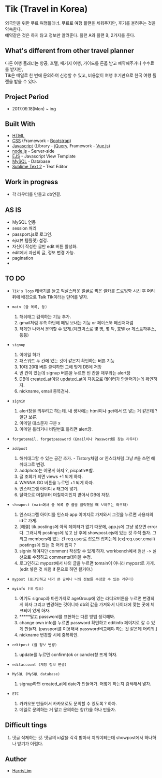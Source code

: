 # Tik (Travel in Korea)

외국인을 위한 무료 여행플래너. 무료로 여행 플랜을 세워주지만, 후기를 올려주는 것을 약속한다.<br> 예약같은 것은 하지 않고 정보만 알려준다. 플랜 A와 플랜 B, 2가지를 준다.

## What's different from other travel planner

다른 여행 플래너는 항공, 호텔, 패키지 여행, 가이드를 돈읇 받고 예약해주거나 수수료를 받지만,<br>
Tik은 메일로 한 번에 문의하여 신청할 수 있고, 비용없이 여행 후기만으로 한국 여행 플랜을 받을 수 있다.

## Project Period

* 2017.09.18(Mon) ~ ing

## Built With

* [HTML](https://www.w3.org/html/)
* [CSS](https://www.w3.org/Style/CSS/) (Framework - [Bootstrap](https://getbootstrap.com/))
* [Javascript](https://www.javascript.com/) (Library - [jQuery](https://jquery.com/), Framework - [Vue.js](https://vuejs.org/))
* [node.js](https://nodejs.org/en/) - Server-side
* [EJS](http://www.embeddedjs.com/) - Javascript View Template
* [MySQL](https://www.mysql.com/) - Database
* [Sublime Text 2](http://www.sublimetext.com/2) - Text Editor


## Work in progress

*  각 라우터를 만들고 db연결.

## AS IS

* MySQL 연동
* session 처리
* passport.js로 로그인.
* ejs(뷰 템플릿) 설정.
* 자신이 작성한 글만 edit 버튼 활성화.
* edit에서 자신의 글, 정보 변경 가능.
* pagination
* 

## TO DO

* `Tik's logo`
	태극기를 들고 익살스러운 얼굴로 찍은 셀카를 드로잉화 시킨 후 머리 뒤에 배경으로 Talk Tik이라는 단어를 넣자.

* `main (글 목록, 등)`<br>
	1. 해쉬태그 검색하는 기능 추가.<br>
	2. gmail처럼 우측 하단에 메일 보내는 기능 or 페이스북 메신저처럼<br>
	3. 작게만 나와서 문의할 수 있게.(체크박스로 몇 명, 몇 박, 호텔 or 게스트하우스, 등등)

* `signup`<br>
	1. 이메일 허가<br>
	2. 패스워드 두 칸에 있는 것이 같은지 확인하는 버튼 기능<br>
	3. 10대 20대 버튼 클릭하면 그에 맞게 DB에 저장<br>
	4. 빈 칸이 있는데 signup 버튼을 누르면 빈 칸을 채우라는 alert창<br>
	5. DB에 created_at이랑 updated_at이 자동으로 데이터가 안들어가는데 확인하자.
	6. nickname, email 중복검사.

* `signin`
	1. alert창을 띄우려고 하는데. 내 생각에는 html이나 get에서 또 넣는 거 같은데 ? 일단 보류. 
	2. 이메일 대소문자 구분 x
	3. 이메일 틀리거나 비밀번호 틀리면 alert창.

* `forgetemail, forgetpassword (Email이나 Password를 찾는 라우터)`

* `addpost`<br>
	1. 해쉬태그할 수 있는 공간 추가. - Tistory처럼 or 인스타처럼 그냥 #을 쓰면 해쉬태그로 변경.
	2. addphoto는 어떻게 하지 ?, picpath포함. 
	3. 글 조회가 되면 views +1 되게 하자.
	4. WANNA GO 버튼을 누르면 +1 되게 하자.
	5. 인스타그램 아이디 a 태그에 넣기.
	6. 달력으로 며칠부터 며칠까지인지 받아서 DB에 저장.

* `showpost (main에서 글 목록 중 글을 클릭했을 때 보여주는 라우터)`<br>
	1. 인스타그램 아이디를 인스타 app 이미지로 가져와서 그것을 누르면 사용자의 id로 가게.
	2. [해결] tik.postings에 아직 데이터가 없기 때문에, app.js에 그냥 넣으면 error다. 그러니까 postings에 넣고 난 후에 showpost.ejs에 있는 것 주석 풀자. 그리고 members에 있는 건 req.user로 잡으면 잡히는데 (ex)req.user.email) postings에 있는 것 어케 잡지 ?
	3. signin 해야지만 comment 작성할 수 있게 하자. workbench에서 점선 -> 실선으로 수정하고 comments테이블 수정.
	4. 로그인하고 mypost에서 나의 글을 누르면 tomain이 아니라 mypost로 가게. (edit 넣은 것 처럼 if 문으로 하면 될거야.)

* `mypost (로그인하고 내가 쓴 글이나 나의 정보를 수정할 수 있는 라우터)`

* `myinfo (내 정보)`
	1. 여기도 signup과 마찬가지로 ageGroup에 있는 라디오버튼을 누르면 변경되게 하자 그리고 변경하는 것이니까 db의 값을 가져와서 나이대에 맞는 곳에 체크되어 있게 하자.
	2. *****말고 password를 표현하는 다른 방법 생각해봐.
	3. change own info를 누르면 password 확인하고 editinfo 페이지로 갈 수 있게 만들자. (passport를 이용해서 password비교해야 하는 것 같은데 어려워.)
	4. nickname 변경할 시에 중복확인.

* `editpost (글 정보 변경)`
	1. update를 누르면 confirm(ok or cancle)창 뜨게 하자.

* `editaccount (계정 정보 변경)`

* `MySQL (MySQL database)`<br>
	1. signup하면 created_at에 date가 안들어가. 어떻게 하는지 검색해서 넣자.

* `ETC`<br>
	1. 카카오봇 만들어서 카카오로도 문의할 수 있도록 ? 하자.
	2. 메일로 문의하는 거 말고 문의하는 창(?)을 하나 만들자.

## Difficult tings
1. 댓글 삭제하는 것. 댓글의 id값을 각각 받아서 지워야되는데 showpost에서 하나하나 받기가 어렵다.

## Author

* [HarrisLim](https://github.com/HarrisLim)<br><br>